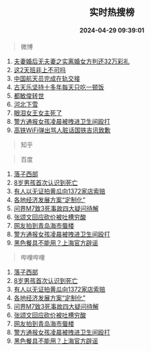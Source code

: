<div align="center"><h2>实时热搜榜</h2><h4>2024-04-29 09:39:01</h4></div>

> 微博  

1. [夫妻婚后无夫妻之实离婚女方判还32万彩礼](https://s.weibo.com/weibo?q=%23%E5%A4%AB%E5%A6%BB%E5%A9%9A%E5%90%8E%E6%97%A0%E5%A4%AB%E5%A6%BB%E4%B9%8B%E5%AE%9E%E7%A6%BB%E5%A9%9A%E5%A5%B3%E6%96%B9%E5%88%A4%E8%BF%9832%E4%B8%87%E5%BD%A9%E7%A4%BC%23&t=31&band_rank=1&Refer=top)<br />
2. [这2天班非上不可吗](https://s.weibo.com/weibo?q=%23%E8%BF%992%E5%A4%A9%E7%8F%AD%E9%9D%9E%E4%B8%8A%E4%B8%8D%E5%8F%AF%E5%90%97%23&t=31&band_rank=2&Refer=top)<br />
3. [中国航天员完成在轨交接](https://s.weibo.com/weibo?q=%23%E4%B8%AD%E5%9B%BD%E8%88%AA%E5%A4%A9%E5%91%98%E5%AE%8C%E6%88%90%E5%9C%A8%E8%BD%A8%E4%BA%A4%E6%8E%A5%23&t=31&band_rank=3&Refer=top)<br />
4. [古天乐坚持十多年每天只吃一顿饭](https://s.weibo.com/weibo?q=%23%E5%8F%A4%E5%A4%A9%E4%B9%90%E5%9D%9A%E6%8C%81%E5%8D%81%E5%A4%9A%E5%B9%B4%E6%AF%8F%E5%A4%A9%E5%8F%AA%E5%90%83%E4%B8%80%E9%A1%BF%E9%A5%AD%23&t=31&band_rank=4&Refer=top)<br />
5. [都敏俊转世](https://s.weibo.com/weibo?q=%E9%83%BD%E6%95%8F%E4%BF%8A%E8%BD%AC%E4%B8%96&t=31&band_rank=5&Refer=top)<br />
6. [河北下雪](https://s.weibo.com/weibo?q=%E6%B2%B3%E5%8C%97%E4%B8%8B%E9%9B%AA&t=31&band_rank=6&Refer=top)<br />
7. [眼泪女王女主死了](https://s.weibo.com/weibo?q=%23%E7%9C%BC%E6%B3%AA%E5%A5%B3%E7%8E%8B%E5%A5%B3%E4%B8%BB%E6%AD%BB%E4%BA%86%23&t=31&band_rank=7&Refer=top)<br />
8. [警方通报女孩凌晨被拽进卫生间殴打](https://s.weibo.com/weibo?q=%23%E8%AD%A6%E6%96%B9%E9%80%9A%E6%8A%A5%E5%A5%B3%E5%AD%A9%E5%87%8C%E6%99%A8%E8%A2%AB%E6%8B%BD%E8%BF%9B%E5%8D%AB%E7%94%9F%E9%97%B4%E6%AE%B4%E6%89%93%23&t=31&band_rank=8&Refer=top)<br />
9. [高铁WiFi弹出骂人脏话国铁吉讯致歉](https://s.weibo.com/weibo?q=%23%E9%AB%98%E9%93%81WiFi%E5%BC%B9%E5%87%BA%E9%AA%82%E4%BA%BA%E8%84%8F%E8%AF%9D%E5%9B%BD%E9%93%81%E5%90%89%E8%AE%AF%E8%87%B4%E6%AD%89%23&t=31&band_rank=9&Refer=top)<br />

> 知乎  


> 百度  

1. [落子西部](https://www.baidu.com/s?wd=%E8%90%BD%E5%AD%90%E8%A5%BF%E9%83%A8&sa=fyb_news&rsv_dl=fyb_news)<br />
2. [8岁男孩首次认识到死亡](https://www.baidu.com/s?wd=8%E5%B2%81%E7%94%B7%E5%AD%A9%E9%A6%96%E6%AC%A1%E8%AE%A4%E8%AF%86%E5%88%B0%E6%AD%BB%E4%BA%A1&sa=fyb_news&rsv_dl=fyb_news)<br />
3. [有人以无证拍黄瓜向1372家店索赔](https://www.baidu.com/s?wd=%E6%9C%89%E4%BA%BA%E4%BB%A5%E6%97%A0%E8%AF%81%E6%8B%8D%E9%BB%84%E7%93%9C%E5%90%911372%E5%AE%B6%E5%BA%97%E7%B4%A2%E8%B5%94&sa=fyb_news&rsv_dl=fyb_news)<br />
4. [各地经济发展方案“定制化”](https://www.baidu.com/s?wd=%E5%90%84%E5%9C%B0%E7%BB%8F%E6%B5%8E%E5%8F%91%E5%B1%95%E6%96%B9%E6%A1%88%E2%80%9C%E5%AE%9A%E5%88%B6%E5%8C%96%E2%80%9D&sa=fyb_news&rsv_dl=fyb_news)<br />
5. [问界M7致3死事故四大疑问待解](https://www.baidu.com/s?wd=%E9%97%AE%E7%95%8CM7%E8%87%B43%E6%AD%BB%E4%BA%8B%E6%95%85%E5%9B%9B%E5%A4%A7%E7%96%91%E9%97%AE%E5%BE%85%E8%A7%A3&sa=fyb_news&rsv_dl=fyb_news)<br />
6. [张颂文回应砍价被吐槽穷酸](https://www.baidu.com/s?wd=%E5%BC%A0%E9%A2%82%E6%96%87%E5%9B%9E%E5%BA%94%E7%A0%8D%E4%BB%B7%E8%A2%AB%E5%90%90%E6%A7%BD%E7%A9%B7%E9%85%B8&sa=fyb_news&rsv_dl=fyb_news)<br />
7. [网友拍到青岛海市蜃楼](https://www.baidu.com/s?wd=%E7%BD%91%E5%8F%8B%E6%8B%8D%E5%88%B0%E9%9D%92%E5%B2%9B%E6%B5%B7%E5%B8%82%E8%9C%83%E6%A5%BC&sa=fyb_news&rsv_dl=fyb_news)<br />
8. [警方通报女孩凌晨被拽进卫生间殴打](https://www.baidu.com/s?wd=%E8%AD%A6%E6%96%B9%E9%80%9A%E6%8A%A5%E5%A5%B3%E5%AD%A9%E5%87%8C%E6%99%A8%E8%A2%AB%E6%8B%BD%E8%BF%9B%E5%8D%AB%E7%94%9F%E9%97%B4%E6%AE%B4%E6%89%93&sa=fyb_news&rsv_dl=fyb_news)<br />
9. [黑色餐具不能用？上海官方辟谣](https://www.baidu.com/s?wd=%E9%BB%91%E8%89%B2%E9%A4%90%E5%85%B7%E4%B8%8D%E8%83%BD%E7%94%A8%EF%BC%9F%E4%B8%8A%E6%B5%B7%E5%AE%98%E6%96%B9%E8%BE%9F%E8%B0%A3&sa=fyb_news&rsv_dl=fyb_news)<br />

> 哔哩哔哩  

1. [落子西部](https://www.baidu.com/s?wd=%E8%90%BD%E5%AD%90%E8%A5%BF%E9%83%A8&sa=fyb_news&rsv_dl=fyb_news)<br />
2. [8岁男孩首次认识到死亡](https://www.baidu.com/s?wd=8%E5%B2%81%E7%94%B7%E5%AD%A9%E9%A6%96%E6%AC%A1%E8%AE%A4%E8%AF%86%E5%88%B0%E6%AD%BB%E4%BA%A1&sa=fyb_news&rsv_dl=fyb_news)<br />
3. [有人以无证拍黄瓜向1372家店索赔](https://www.baidu.com/s?wd=%E6%9C%89%E4%BA%BA%E4%BB%A5%E6%97%A0%E8%AF%81%E6%8B%8D%E9%BB%84%E7%93%9C%E5%90%911372%E5%AE%B6%E5%BA%97%E7%B4%A2%E8%B5%94&sa=fyb_news&rsv_dl=fyb_news)<br />
4. [各地经济发展方案“定制化”](https://www.baidu.com/s?wd=%E5%90%84%E5%9C%B0%E7%BB%8F%E6%B5%8E%E5%8F%91%E5%B1%95%E6%96%B9%E6%A1%88%E2%80%9C%E5%AE%9A%E5%88%B6%E5%8C%96%E2%80%9D&sa=fyb_news&rsv_dl=fyb_news)<br />
5. [问界M7致3死事故四大疑问待解](https://www.baidu.com/s?wd=%E9%97%AE%E7%95%8CM7%E8%87%B43%E6%AD%BB%E4%BA%8B%E6%95%85%E5%9B%9B%E5%A4%A7%E7%96%91%E9%97%AE%E5%BE%85%E8%A7%A3&sa=fyb_news&rsv_dl=fyb_news)<br />
6. [张颂文回应砍价被吐槽穷酸](https://www.baidu.com/s?wd=%E5%BC%A0%E9%A2%82%E6%96%87%E5%9B%9E%E5%BA%94%E7%A0%8D%E4%BB%B7%E8%A2%AB%E5%90%90%E6%A7%BD%E7%A9%B7%E9%85%B8&sa=fyb_news&rsv_dl=fyb_news)<br />
7. [网友拍到青岛海市蜃楼](https://www.baidu.com/s?wd=%E7%BD%91%E5%8F%8B%E6%8B%8D%E5%88%B0%E9%9D%92%E5%B2%9B%E6%B5%B7%E5%B8%82%E8%9C%83%E6%A5%BC&sa=fyb_news&rsv_dl=fyb_news)<br />
8. [警方通报女孩凌晨被拽进卫生间殴打](https://www.baidu.com/s?wd=%E8%AD%A6%E6%96%B9%E9%80%9A%E6%8A%A5%E5%A5%B3%E5%AD%A9%E5%87%8C%E6%99%A8%E8%A2%AB%E6%8B%BD%E8%BF%9B%E5%8D%AB%E7%94%9F%E9%97%B4%E6%AE%B4%E6%89%93&sa=fyb_news&rsv_dl=fyb_news)<br />
9. [黑色餐具不能用？上海官方辟谣](https://www.baidu.com/s?wd=%E9%BB%91%E8%89%B2%E9%A4%90%E5%85%B7%E4%B8%8D%E8%83%BD%E7%94%A8%EF%BC%9F%E4%B8%8A%E6%B5%B7%E5%AE%98%E6%96%B9%E8%BE%9F%E8%B0%A3&sa=fyb_news&rsv_dl=fyb_news)<br />
